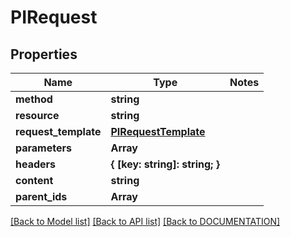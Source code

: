 # PIRequest

## Properties
Name | Type | Notes
------------ | ------------- | -------------
**method** | **string**
**resource** | **string**
**request_template** | **[**PIRequestTemplate**](../models/PIRequestTemplate.md)**
**parameters** | **Array<string>**
**headers** | **{ [key: string]: string; }**
**content** | **string**
**parent_ids** | **Array<string>**

[[Back to Model list]](../../DOCUMENTATION.md#documentation-for-models) [[Back to API list]](../../DOCUMENTATION.md#documentation-for-api-endpoints) [[Back to DOCUMENTATION]](../../DOCUMENTATION.md)
